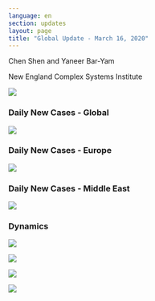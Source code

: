 ```yaml
---
language: en
section: updates
layout: page
title: "Global Update - March 16, 2020"
---
```


Chen Shen and Yaneer Bar-Yam

New England Complex Systems Institute

![](/media/5e70249ed227dff131ca9ac3_Capture.JPG)

### Daily New Cases - Global

![](/media/5e7024bd870e44159ec611bb_Intl_3_16.png)

### Daily New Cases - Europe

![](/media/5e7024f3ab95f362166a1fcd_Intl_3_16a.png)

### Daily New Cases - Middle East

![](/media/5e702502ffa74bbf65ef6a59_Intl_3_16b.png)

### Dynamics

![](/media/5e70251cc6a3521886d59486_ME_3_16.png)

![](/media/5e702532720467b7c22f3fbc_EU_3_16.png)

![](/media/5e702598bf6a70856bddad6e_Daily_misc_3_16.png)

![](/media/5e7025daa44878a72f0fd1a8_Global_3_16.png)
